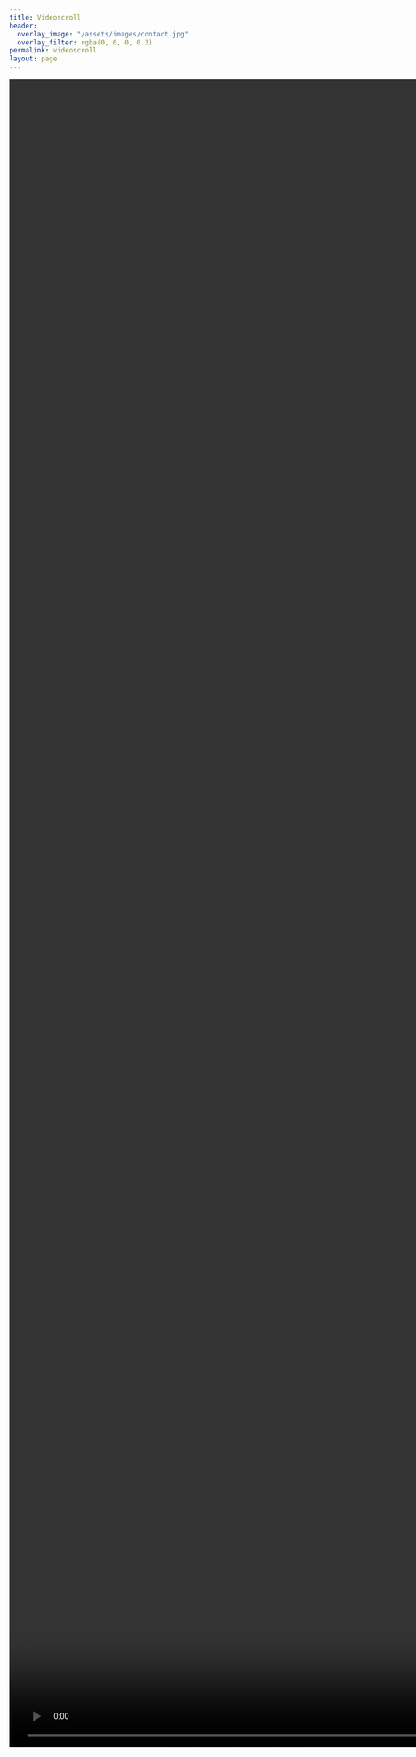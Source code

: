 ```yaml
---
title: Videoscroll
header:
  overlay_image: "/assets/images/contact.jpg"
  overlay_filter: rgba(0, 0, 0, 0.3)
permalink: videoscroll
layout: page
---
```

<style>
#set-height {
  display: block;
}
#v0 {
  position: absolute;
  top: 0;
  left: 0;
  height: 75vh;
}	 
.videoscroll{
position: relative;		
}
</style>


<div class="videoscroll">  
<div id="set-height"></div>
<p id="time"></p>
<video id="v0" tabindex="0" autobuffer="autobuffer" preload="preload"><source type="video/webm; codecs=&quot;vp8, vorbis&quot;" src="assets/images/hydrotherm/hydrotherm.webm"></source>
<source type="video/ogg; codecs=&quot;theora, vorbis&quot;" src="assets/images/hydrotherm/hydrotherm.ogv"></source>
<source type="video/mp4; codecs=&quot;avc1.42E01E, mp4a.40.2&quot;" src="assets/images/hydrotherm/hydrotherm.mp4"></source>
  <p>Sorry, your browser does not support the &lt;video&gt; element.</p>
</video>
</div>
<script>
var frameNumber = 0, // start video at frame 0
// lower numbers = faster playback
playbackConst = 200, 
// get page height from video duration
setHeight = document.getElementById("set-height"), 
// select video element         
vid = document.getElementById('v0'); 
// var vid = $('#v0')[0]; // jquery option
// dynamically set the page height according to video length
vid.addEventListener('loadedmetadata', function() {
  setHeight.style.height = Math.floor(vid.duration) * playbackConst + "px";
});
// Use requestAnimationFrame for smooth playback
function scrollPlay(){  
  var frameNumber  = window.pageYOffset/playbackConst;
  vid.currentTime  = frameNumber;
  window.requestAnimationFrame(scrollPlay);
}
window.requestAnimationFrame(scrollPlay);
</script>
